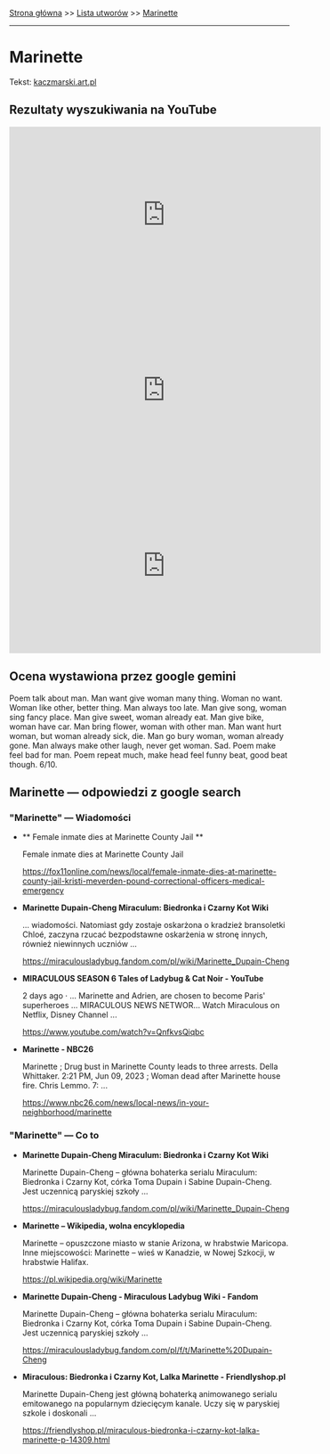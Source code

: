 [Strona główna](../index.md) >> [Lista utworów](../list.md) >> [Marinette](276.md)

---

# Marinette

Tekst: [kaczmarski.art.pl](https://www.kaczmarski.art.pl/tworczosc/wiersze/marinette/)

## Rezultaty wyszukiwania na YouTube

<iframe width="560" height="315" src="https://www.youtube.com/embed/-YGS9vhmFS0?si=IdontcarewhotheIRSsendsImnotpayingtaxes" title="YouTube video player" frameborder="0" allow="accelerometer; autoplay; clipboard-write; encrypted-media; gyroscope; picture-in-picture; web-share" referrerpolicy="strict-origin-when-cross-origin" allowfullscreen></iframe>

<iframe width="560" height="315" src="https://www.youtube.com/embed/qPpJUb3WR0Y?si=IdontcarewhotheIRSsendsImnotpayingtaxes" title="YouTube video player" frameborder="0" allow="accelerometer; autoplay; clipboard-write; encrypted-media; gyroscope; picture-in-picture; web-share" referrerpolicy="strict-origin-when-cross-origin" allowfullscreen></iframe>

<iframe width="560" height="315" src="https://www.youtube.com/embed/7cxciyZEBkE?si=IdontcarewhotheIRSsendsImnotpayingtaxes" title="YouTube video player" frameborder="0" allow="accelerometer; autoplay; clipboard-write; encrypted-media; gyroscope; picture-in-picture; web-share" referrerpolicy="strict-origin-when-cross-origin" allowfullscreen></iframe>

## Ocena wystawiona przez google gemini

Poem talk about man. Man want give woman many thing. Woman no want. Woman like other, better thing. Man always too late. Man give song, woman sing fancy place. Man give sweet, woman already eat. Man give bike, woman have car. Man bring flower, woman with other man. Man want hurt woman, but woman already sick, die. Man go bury woman, woman already gone. Man always make other laugh, never get woman. Sad. Poem make feel bad for man. Poem repeat much, make head feel funny beat, good beat though. 6/10.


## Marinette — odpowiedzi z google search

### "Marinette" — Wiadomości

- **  Female inmate dies at Marinette County Jail  **

    Female inmate dies at Marinette County Jail 

   <https://fox11online.com/news/local/female-inmate-dies-at-marinette-county-jail-kristi-meverden-pound-correctional-officers-medical-emergency>
- **Marinette Dupain-Cheng  Miraculum: Biedronka i Czarny Kot Wiki**

    ... wiadomości. Natomiast gdy zostaje oskarżona o kradzież bransoletki Chloé, zaczyna rzucać bezpodstawne oskarżenia w stronę innych, również niewinnych uczniów ... 

   <https://miraculousladybug.fandom.com/pl/wiki/Marinette_Dupain-Cheng>
- **MIRACULOUS  SEASON 6  Tales of Ladybug & Cat Noir - YouTube**

    2 days ago  ·  ... Marinette and Adrien, are chosen to become Paris' superheroes ... MIRACULOUS NEWS NETWOR... Watch Miraculous on Netflix, Disney Channel ... 

   <https://www.youtube.com/watch?v=QnfkvsQiqbc>
- **Marinette - NBC26**

    Marinette ; Drug bust in Marinette County leads to three arrests. Della Whittaker. 2:21 PM, Jun 09, 2023 ; Woman dead after Marinette house fire. Chris Lemmo. 7: ... 

   <https://www.nbc26.com/news/local-news/in-your-neighborhood/marinette>

### "Marinette" — Co to

- **Marinette Dupain-Cheng  Miraculum: Biedronka i Czarny Kot Wiki**

    Marinette Dupain-Cheng – główna bohaterka serialu Miraculum: Biedronka i Czarny Kot, córka Toma Dupain i Sabine Dupain-Cheng. Jest uczennicą paryskiej szkoły ... 

   <https://miraculousladybug.fandom.com/pl/wiki/Marinette_Dupain-Cheng>
- **Marinette – Wikipedia, wolna encyklopedia**

    Marinette – opuszczone miasto w stanie Arizona, w hrabstwie Maricopa. Inne miejscowości: Marinette – wieś w Kanadzie, w Nowej Szkocji, w hrabstwie Halifax. 

   <https://pl.wikipedia.org/wiki/Marinette>
- **Marinette Dupain-Cheng - Miraculous Ladybug Wiki - Fandom**

    Marinette Dupain-Cheng – główna bohaterka serialu Miraculum: Biedronka i Czarny Kot, córka Toma Dupain i Sabine Dupain-Cheng. Jest uczennicą paryskiej szkoły ... 

   <https://miraculousladybug.fandom.com/pl/f/t/Marinette%20Dupain-Cheng>
- **Miraculous: Biedronka i Czarny Kot, Lalka Marinette - Friendlyshop.pl**

    Marinette Dupain-Cheng jest główną bohaterką animowanego serialu emitowanego na popularnym dziecięcym kanale. Uczy się w paryskiej szkole i doskonali ... 

   <https://friendlyshop.pl/miraculous-biedronka-i-czarny-kot-lalka-marinette-p-14309.html>

